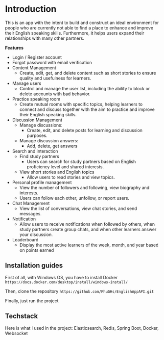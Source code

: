 
# Introduction

This is an app with the intent to build and construct an ideal environment for people who are currently not able to find a place to enhance and improve their English speaking skills. Furthermore, it helps users expand their relationships with many other partners.
    
**Features**

- Login / Register account
- Forgot password with email verification
- Content Management
  - Create, edit, get, and delete content such as short stories to ensure quality and usefulness for learners.
- Manage users
  - Control and manage the user list, including the ability to block or delete accounts with bad behavior.
- Practice speaking room
  - Create mutual rooms with specific topics, helping learners to connect and discuss together with the aim to practice and improve their English speaking skills.
- Discussion Management
  - Manage discussions:
    - Create, edit, and delete posts for learning and discussion purposes.
  - Manage discussion answers:
    - Add, delete, get answers
- Search and interaction
  - Find study partners
    - Users can search for study partners based on English proficiency level and shared interests.
  - View short stories and English topics
    - Allow users to read stories and view topics.
- Personal profile management
  - View the number of followers and following, view biography and interests.
  - Users can follow each other, unfollow, or report users.
- Chat Management
  - View the list of conversations, view chat stories, and send messages.
- Notification
  - Allow users to receive notifications when followed by others, when study partners create group chats, and when other learners answer your discussion.
- Leaderboard
  - Display the most active learners of the week, month, and year based on points earned
    
## Installation guides

First of all, with Windows OS, you have to install Docker `https://docs.docker.com/desktop/install/windows-install/`

Then, clone the repository `https://github.com/PhuGHs/EnglishAppAPI.git`

Finally, just run the project

## Techstack
Here is what I used in the project: Elasticsearch, Redis, Spring Boot, Docker, Websocket
